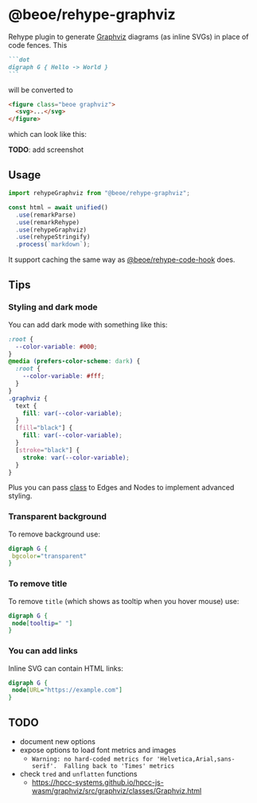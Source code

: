 # @beoe/rehype-graphviz

Rehype plugin to generate [Graphviz](https://graphviz.org/) diagrams (as inline SVGs) in place of code fences. This

````md
```dot
digraph G { Hello -> World }
```
````

will be converted to

```html
<figure class="beoe graphviz">
  <svg>...</svg>
</figure>
```

which can look like this:

**TODO**: add screenshot

## Usage

```js
import rehypeGraphviz from "@beoe/rehype-graphviz";

const html = await unified()
  .use(remarkParse)
  .use(remarkRehype)
  .use(rehypeGraphviz)
  .use(rehypeStringify)
  .process(`markdown`);
```

It support caching the same way as [@beoe/rehype-code-hook](/packages/rehype-code-hook/) does.

## Tips

### Styling and dark mode

You can add dark mode with something like this:

```css
:root {
  --color-variable: #000;
}
@media (prefers-color-scheme: dark) {
  :root {
    --color-variable: #fff;
  }
}
.graphviz {
  text {
    fill: var(--color-variable);
  }
  [fill="black"] {
    fill: var(--color-variable);
  }
  [stroke="black"] {
    stroke: var(--color-variable);
  }
}
```

Plus you can pass [class](https://graphviz.org/docs/attrs/class/) to Edges and Nodes to implement advanced styling.

### Transparent background

To remove background use:

```dot
digraph G {
 bgcolor="transparent"
}
```

### To remove title

To remove `title` (which shows as tooltip when you hover mouse) use:

```dot
digraph G {
 node[tooltip=" "]
}
```

### You can add links

Inline SVG can contain HTML links:

```dot
digraph G {
 node[URL="https://example.com"]
}
```

## TODO

- document new options
- expose options to load font metrics and images
  - `Warning: no hard-coded metrics for 'Helvetica,Arial,sans-serif'.  Falling back to 'Times' metrics`
- check `tred` and `unflatten` functions
  - https://hpcc-systems.github.io/hpcc-js-wasm/graphviz/src/graphviz/classes/Graphviz.html
